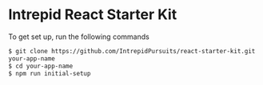 # Intrepid React Starter Kit

To get set up, run the following commands

```sh
$ git clone https://github.com/IntrepidPursuits/react-starter-kit.git
your-app-name
$ cd your-app-name
$ npm run initial-setup
```

